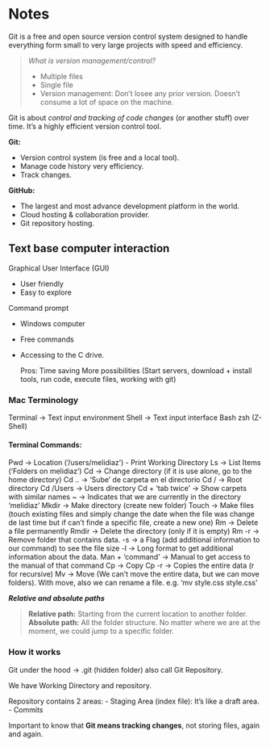 # Notes
Git is a free and open source version control system designed to handle everything form small to very large projects with speed and efficiency.

> _What is version management/control?_
> * Multiple files 
> * Single file
> * Version management: Don’t losee any prior version. Doesn’t consume a lot of space on the machine. 

Git is about _control and tracking of code changes_ (or another stuff) over time. It’s a highly efficient version control tool.

**Git:** 
* Version control system (is free and a local tool).
* Manage code history very efficiency.
* Track changes.

**GitHub:**
* The largest and most advance development platform in the world.
* Cloud hosting & collaboration provider.
* Git repository hosting.



## Text base computer interaction 

Graphical User Interface (GUI)
- User friendly
- Easy to explore

Command prompt
- Windows computer
- Free commands
- Accessing to the C drive. 

	Pros: 
	Time saving
	More possibilities (Start servers, download + install tools, run code, execute files, working with git) 

### Mac Terminology

Terminal -> Text input environment
Shell -> Text input interface
	Bash
	zsh (Z-Shell)

#### Terminal Commands: 
Pwd -> Location (‘/users/melidiaz’) - Print Working Directory
Ls -> List Items (‘Folders on melidiaz’)
Cd -> Change directory (if it is use alone, go to the home directory)
Cd .. -> ‘Sube’ de carpeta en el directorio
Cd / -> Root directory 
Cd /Users -> Users directory
Cd + ‘tab twice’ -> Show carpets with similar names
~ -> Indicates that we are currently in the directory ‘melidiaz’
Mkdir -> Make directory (create new folder)
Touch -> Make files (touch existing files and simply change the date when the file was change de last time but if can’t finde a specific file, create a new one)
Rm -> Delete a file permanently
Rmdir -> Delete the directory (only if it is empty)
Rm -r -> Remove folder that contains data.
-s -> a Flag (add additional information to our command) to see the file size
-l -> Long format to get additional information about the data. 
Man + ‘command’ -> Manual to get access to the manual of that command
Cp -> Copy
Cp -r -> Copies the entire data (r for recursive)
Mv -> Move (We can’t move the entire data, but we can move folders). With move, also we can rename a file. e.g. ‘mv style.css style.css’

**_Relative and absolute paths_** 

> **Relative path:** Starting from the current location to another folder.
> **Absolute path:** All the folder structure. No matter where we are at the moment, we could jump to a specific folder.

### How it works

Git under the hood -> .git (hidden folder) also call Git Repository.

We have Working Directory and repository.

Repository contains 2 areas:
	- Staging Area (index file): It’s like a draft area.
	- Commits

Important to know that **Git means tracking changes**, not storing files, again and again.


